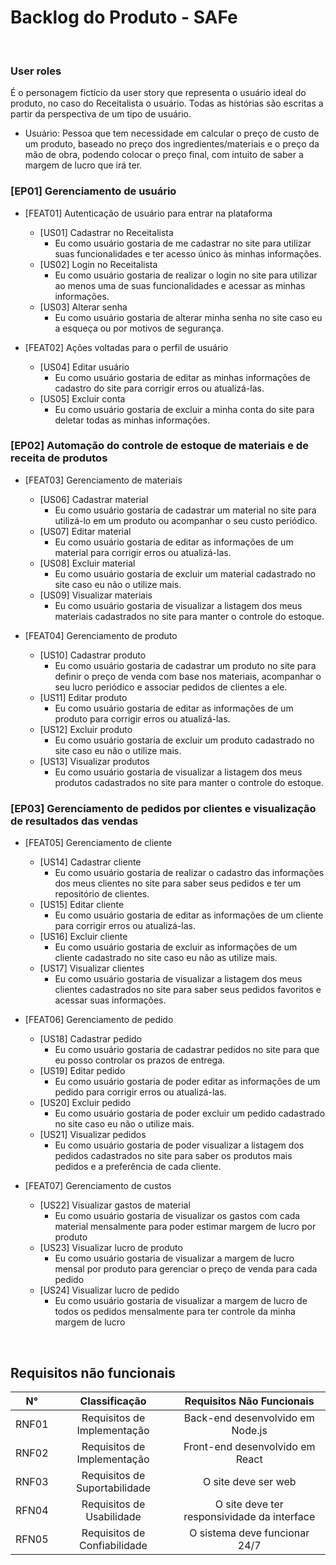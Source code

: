 # Backlog do Produto - SAFe

<br>

### User roles

É o personagem fictício da user story que representa o usuário ideal do produto, no caso do Receitalista o usuário. Todas as histórias são escritas a partir da perspectiva de um tipo de usuário.

- Usuário: Pessoa que tem necessidade em calcular o preço de custo de um produto, baseado no preço dos ingredientes/materiais e o preço da mão de obra, podendo colocar o preço final, com intuito de saber a margem de lucro que irá ter.

### [EP01] Gerenciamento de usuário

   - [FEAT01] Autenticação de usuário para entrar na plataforma
      - [US01] Cadastrar no Receitalista
         - Eu como usuário gostaria de me cadastrar no site para utilizar suas funcionalidades e ter acesso único às minhas informações. 
      - [US02] Login no Receitalista
         - Eu como usuário gostaria de realizar o login no site para utilizar ao menos uma de suas funcionalidades e acessar as minhas informações.
      - [US03] Alterar senha
         - Eu como usuário gostaria de alterar minha senha no site caso eu a esqueça ou por motivos de segurança.
   
   - [FEAT02] Ações voltadas para o perfil de usuário
      - [US04] Editar usuário
         - Eu como usuário gostaria de editar as minhas informações de cadastro do site para corrigir erros ou atualizá-las.
      - [US05] Excluir conta
         - Eu como usuário gostaria de excluir a minha conta do site para deletar todas as minhas informações.

 
### [EP02] Automação do controle de estoque de materiais e de receita de produtos
  
  - [FEAT03] Gerenciamento de materiais
      - [US06] Cadastrar material
         - Eu como usuário gostaria de cadastrar um material no site para utilizá-lo em um produto ou acompanhar o seu custo periódico.
      - [US07] Editar material
         - Eu como usuário gostaria de editar as informações de um material para corrigir erros ou atualizá-las.
      - [US08] Excluir material
         - Eu como usuário gostaria de excluir um material cadastrado no site caso eu não o utilize mais.
      - [US09] Visualizar materiais
         - Eu como usuário gostaria de visualizar a listagem dos meus materiais cadastrados no site para manter o controle do estoque.
  
  - [FEAT04] Gerenciamento de produto 
      - [US10] Cadastrar produto
         - Eu como usuário gostaria de cadastrar um produto no site para definir o preço de venda com base nos materiais, acompanhar o seu lucro periódico e associar pedidos de clientes a ele.
      - [US11] Editar produto
         - Eu como usuário gostaria de editar as informações de um produto para corrigir erros ou atualizá-las.
      - [US12] Excluir produto
         - Eu como usuário gostaria de excluir um produto cadastrado no site caso eu não o utilize mais.
      - [US13] Visualizar produtos
         - Eu como usuário gostaria de visualizar a listagem dos meus produtos cadastrados no site para manter o controle do estoque.

          
### [EP03] Gerenciamento de pedidos por clientes e visualização de resultados das vendas
  
  - [FEAT05] Gerenciamento de cliente
      - [US14] Cadastrar cliente
         - Eu como usuário gostaria de realizar o cadastro das informações dos meus clientes no site para saber seus pedidos e ter um repositório de clientes.
      - [US15] Editar cliente
         - Eu como usuário gostaria de editar as informações de um cliente para corrigir erros ou atualizá-las.
      - [US16] Excluir cliente
         - Eu como usuário gostaria de excluir as informações de um cliente cadastrado no site caso eu não as utilize mais.
      - [US17] Visualizar clientes
         - Eu como usuário gostaria de visualizar a listagem dos meus clientes cadastrados no site para saber seus pedidos favoritos e acessar suas informações.
  
  - [FEAT06] Gerenciamento de pedido
      - [US18] Cadastrar pedido
         - Eu como usuário gostaria de cadastrar pedidos no site para que eu posso controlar os prazos de entrega.
      - [US19] Editar pedido
         - Eu como usuário gostaria de poder editar as informações de um pedido para corrigir erros ou atualizá-las.
      - [US20] Excluir pedido
         - Eu como usuário gostaria de poder excluir um pedido cadastrado no site caso eu não o utilize mais.
      - [US21] Visualizar pedidos
         - Eu como usuário gostaria de poder visualizar a listagem dos pedidos cadastrados no site para saber os produtos mais pedidos e a preferência de cada cliente.
  
  - [FEAT07] Gerenciamento de custos
      - [US22] Visualizar gastos de material
         - Eu como usuário gostaria de visualizar os gastos com cada material mensalmente para poder estimar margem de lucro por produto
      - [US23] Visualizar lucro de produto
         - Eu como usuário gostaria de visualizar a margem de lucro mensal por produto para gerenciar o preço de venda para cada pedido
      - [US24] Visualizar lucro de pedido
         - Eu como usuário gostaria de visualizar a margem de lucro de todos os pedidos mensalmente para ter controle da minha margem de lucro
<br>

## Requisitos não funcionais

N° | Classificação | Requisitos Não Funcionais
:---------: |  :-------: |  :-------:
RNF01 | Requisitos de Implementação | Back-end desenvolvido em Node.js
RNF02 | Requisitos de Implementação | Front-end desenvolvido em React
RNF03 | Requisitos de Suportabilidade | O site deve ser web
RFN04 | Requisitos de Usabilidade | O site deve ter responsividade da interface
RFN05 | Requisitos de Confiabilidade | O sistema deve funcionar 24/7

<br>
